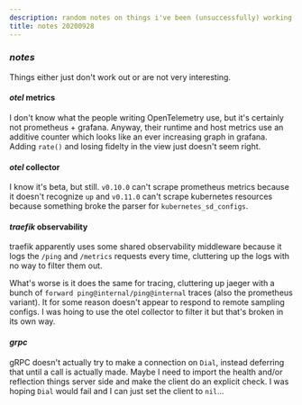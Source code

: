 ```yaml
---
description: random notes on things i've been (unsuccessfully) working on
title: notes 20200928
---
```


### _notes_

Things either just don't work out
or are not very interesting.

#### _otel_ metrics

I don't know what the people writing OpenTelemetry use,
but it's certainly not prometheus + grafana.
Anyway, their runtime and host metrics use an additive counter
which looks like an ever increasing graph in grafana.
Adding `rate()` and losing fidelty in the view just doesn't seem right.

#### _otel_ collector

I know it's beta, but still. `v0.10.0` can't scrape prometheus metrics
because it doesn't recognize `up` and `v0.11.0` can't scrape kubernetes resources
because something broke the parser for `kubernetes_sd_configs`.

#### _traefik_ observability

traefik apparently uses some shared observability middleware
because it logs the `/ping` and `/metrics` requests every time,
cluttering up the logs with no way to filter them out.

What's worse is it does the same for tracing, cluttering up jaeger
with a bunch of `forward ping@internal/ping@internal` traces
(also the prometheus variant).
It for some reason doesn't appear to respond to remote sampling configs.
I was hoing to use the otel collector to filter it but that's broken in its own way.

#### _grpc_

gRPC doesn't actually try to make a connection on `Dial`, instead deferring that until
a call is actually made.
Maybe I need to import the health and/or reflection things server side
and make the client do an explicit check.
I was hoping `Dial` would fail and I can just set the client to `nil`...
